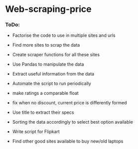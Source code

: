 # Web-scraping-price

### ToDo:
* Factorise the code to use in multiple sites and urls
* Find more sites to scrap the data
* Create scraper functions for all these sites
* Use Pandas to manipulate the data
* Extract useful information from the data
* Automate the script to run periodically

* make ratings a comparable float
* fix when no discount, current price is differently formed
* Use title to extract their specs
* Sorting the data accordingly to select best option available
* Write script for Flipkart
* Find other good sites available to buy new/old laptops
